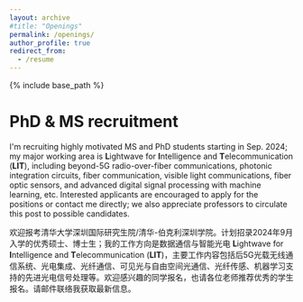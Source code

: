 ```yaml
---
layout: archive
#title: "Openings"
permalink: /openings/
author_profile: true
redirect_from:
  - /resume
---
```


{% include base_path %}

# PhD & MS recruitment
I'm recruiting highly motivated MS and PhD students starting in Sep. 2024; my major working area is **L**ightwave for **I**ntelligence and **T**elecommunication (**LIT**), including beyond-5G radio-over-fiber communications, photonic integration circuits, fiber communication, visible light communications, fiber optic sensors, and advanced digital signal processing with machine learning, etc. Interested applicants are encouraged to apply for the positions or contact me directly; we also appreciate professors to circulate this post to possible candidates. 

欢迎报考清华大学深圳国际研究生院/清华-伯克利深圳学院。计划招录2024年9月入学的优秀硕士、博士生；我的工作方向是数据通信与智能光电 **L**ightwave for **I**ntelligence and **T**elecommunication (**LIT**)，主要工作内容包括后5G光载无线通信系统、光电集成、光纤通信、可见光与自由空间光通信、光纤传感、机器学习支持的先进光电信号处理等。欢迎感兴趣的同学报名，也请各位老师推荐优秀的学生报名。请邮件联络我获取最新信息。

<!-- Publications
======
  <ul>{% for post in site.publications %}
    {% include archive-single-cv.html %}
  {% endfor %}</ul>
  
Talks
======

  
Teaching
======
  <ul>{% for post in site.teaching %}
    {% include archive-single-cv.html %}
  {% endfor %}</ul>
  
Service and membership
====== -->

